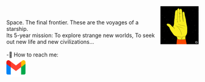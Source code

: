 <img src="https://raw.githubusercontent.com/KatlenVanessa/KatlenVanessa/master/200w.gif" align="right" width="100" > 
<br><br>
Space. The final frontier. These are the voyages of a starship.<br>
Its 5-year mission: To explore strange new worlds, To seek out new life and new civilizations...
<br><br>
-🔔 How to reach me:<br>
<a href="https://mail.google.com/mail/u/katlenvanessa15@gmail.com" target="blank"><img align="center" src="https://raw.githubusercontent.com/KatlenVanessa/KatlenVanessa/master/5968534.png" height="50" /></a>
